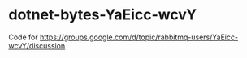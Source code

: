 # dotnet-bytes-YaEicc-wcvY
Code for https://groups.google.com/d/topic/rabbitmq-users/YaEicc-wcvY/discussion
